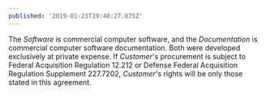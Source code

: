 ```yaml
---
published: '2019-01-23T19:48:27.875Z'
---
```


The _Software_ is commercial computer software, and the _Documentation_ is commercial computer software documentation. Both were developed exclusively at private expense. If _Customer_'s procurement is subject to Federal Acquisition Regulation 12.212 or Defense Federal Acquisition Regulation Supplement 227.7202, _Customer_'s rights will be only those stated in this agreement.

